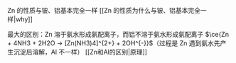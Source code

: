 Zn 的性质与铍、铝基本完全一样 [[Zn 的性质为什么与铍、铝基本完全一样|why]]

最大的区别：Zn 溶于氨水形成氨配离子，而铝不溶于氨水形成氨配离子
$\ce{Zn + 4NH3 + 2H2O -> [Zn(NH3)4]^{2+} + 2OH^{-}}$（过程是 Zn 遇到氨水先产生沉淀后溶解，Al 不一样）
[[Zn和Al的区别|原理]]
